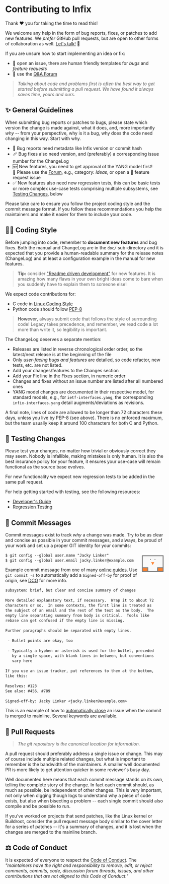 Contributing to Infix
=====================

Thank :heart: you for taking the time to read this!

We welcome any help in the form of bug reports, fixes, or patches to add
new features.  We *prefer* GitHub pull requests, but are open to other
forms of collaboration as well.  [Let's talk!][support] :handshake:

If you are unsure how to start implementing an idea or fix:

 - :bug: open an issue, there are human friendly templates for _bugs_
   and _feature requests_
 - :speech_balloon: use the [Q&A Forum][discuss]

> _Talking about code and problems first is often the best way to get
> started before submitting a pull request.  We have found it always
> saves time, yours and ours._


:sparkles: General Guidelines
-----------------------------

When submitting bug reports or patches to bugs, please state which
version the change is made against, what it does, and, more importantly
*why* -- from your perspective, why is it a bug, why does the code need
changing in this way.  Start with why.

 - :bug: Bug reports need metadata like Infix version or commit hash
 - :adhesive_bandage: Bug fixes also need version, and (preferably) a
   corresponding issue number for the ChangeLog
 - :new: New features, you need to get approval of the YANG model first!  
   :speech_balloon: Please use the [Forum][discuss], e.g., category:
   *Ideas*, or open a :pray: feature request issue
 - :white_check_mark: New features also need new regression tests, this
   can be basic tests or more complex use-case tests comprising multiple
   subsystems, see [Testing Changes](#testing-changes), below

Please take care to ensure you follow the project coding style and the
commit message format.  If you follow these recommendations you help
the maintainers and make it easier for them to include your code.


:woman_technologist: Coding Style
---------------------------------

Before jumping into code, remember to **document new features** and bug
fixes.  Both the manual and ChangeLog are in the `doc/` sub-directory
and it is expected that you provide a human-readable summary for the
release notes (ChangeLog) and at least a configuration example in the
manual for new features.

> **Tip:** consider ["Readme driven development"][RDD] for new features.
> It is amazing how many flaws in your own bright ideas come to bare
> when you suddenly have to explain them to someone else!

We expect code contributions for:

 - C code in [Linux Coding Style][Linux]
 - Python code should follow [PEP-8][]

> **However,** always submit code that follows the style of surrounding
> code!  Legacy takes precedence, and remember, we read code a lot more
> than write it, so legibility is important.

The ChangeLog deserves a separate mention:

 - Releases are listed in reverse chronological order order, so the
   latest/next release is at the beginning of the file
 - Only *user-facing bugs and features* are detailed, so code refactor,
   new tests, etc. are not listed.
 - Add your changes/features to the Changes section
 - Add your Fix line in the Fixes section, in numeric order 
 - Changes and fixes without an issue number are listed after all
   numbered ones
 - YANG model changes are documented in their respective model, for
   standard models, e.g., for `ietf-interfaces.yang`, the corresponding
   `infix-interfaces.yang` detail augments/deviations as revisions.

A final note, lines of code are allowed to be longer than 72 characters
these days, unless you live by PEP-8 (see above).  There is no enforced
maximum, but the team usually keep it around 100 characters for both C
and Python.


:test_tube: Testing Changes
---------------------------

Please test your changes, no matter how trivial or obviously correct
they may seem.  Nobody is infallible, making mistakes is only human.
It is also the best insurance policy for your feature, it ensures your
use-case will remain functional as the source base evolves.

For new functionality we expect new regression tests to be added in
the same pull request.

For help getting started with testing, see the following resources:

 - [Developer's Guide][devguide]
 - [Regression Testing][testing]


:memo: Commit Messages
----------------------

Commit messages exist to track *why* a change was made.  Try to be as
clear and concise as possible in your commit messages, and always, be
proud of your work and set up a proper GIT identity for your commits:

<img src="../doc/jack.png" width=70 align="right">

    $ git config --global user.name "Jacky Linker"
    $ git config --global user.email jacky.linker@example.com

Example commit message from one of many [online guides][cbeams].  Use
`git commit -s` to automatically add a `Signed-off-by` for proof of
origin, see [DCO][] for more info.

    subsystem: brief, but clear and concise summary of changes
    
    More detailed explanatory text, if necessary.  Wrap it to about 72
    characters or so.  In some contexts, the first line is treated as
    the subject of an email and the rest of the text as the body.  The
    empty line separating summary from body is critical.  Tools like
    rebase can get confused if the empty line is missing.
    
    Further paragraphs should be separated with empty lines.
    
     - Bullet points are okay, too
    
     - Typically a hyphen or asterisk is used for the bullet, preceded
       by a single space, with blank lines in between, but conventions
       vary here

	If you use an issue tracker, put references to them at the bottom,
	like this:

	Resolves: #123
	See also: #456, #789

    Signed-off-by: Jacky Linker <jacky.linker@example.com>

This is an example of how to [automatically close][closing] an issue
when the commit is merged to mainline.  Several keywords are available.


:twisted_rightwards_arrows: Pull Requests
-----------------------------------------

> _The git repository is the canonical location for information._

A pull request should preferably address a single issue or change.  This
may of course include multiple related changes, but what is important to
remember is the bandwidth of the maintainers.  A smaller well documented
PR is more likely to get attention quicker in some reviewer's busy day.

Well documented here means that each commit message stands on its own,
telling the complete story of the change.  In fact each commit should,
as much as possible, be independent of other changes.  This is very
important, not only when digging though logs to understand why a piece
of code exists, but also when bisecting a problem -- each single commit
should also compile and be possible to run.

If you've worked on projects that send patches, like the Linux kernel or
Buildroot, consider the pull request message body similar to the cover
letter for a series of patches -- it's a summary of changes, and it is
lost when the changes are merged to the mainline branch.


:balance_scale: Code of Conduct
-------------------------------

It is expected of everyone to respect the [Code of Conduct][conduct].
The *"maintainers have the right and responsibility to remove, edit, or
reject comments, commits, code, discussion forum threads, issues, and
other contributions that are not aligned to this Code of Conduct."*

[support]:  https://github.com/kernelkit/infix/blob/main/.github/SUPPORT.md
[discuss]:  https://github.com/orgs/kernelkit/discussions
[testing]:  https://github.com/kernelkit/infix/blob/main/doc/testing.md
[devguide]: https://github.com/kernelkit/infix/blob/main/doc/developers-guide.md
[Linux]:    https://www.kernel.org/doc/html/v6.9/process/coding-style.html
[PEP-8]:    https://peps.python.org/pep-0008/
[RDD]:      https://tom.preston-werner.com/2010/08/23/readme-driven-development
[cbeams]:   https://cbea.ms/git-commit/#seven-rules
[conduct]:  CODE-OF-CONDUCT.md
[DCO]:      https://developercertificate.org/
[closing]:  https://docs.github.com/en/get-started/writing-on-github/working-with-advanced-formatting/using-keywords-in-issues-and-pull-requests
